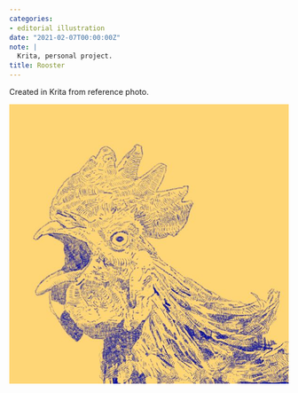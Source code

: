 ```yaml
---
categories:
- editorial illustration
date: "2021-02-07T00:00:00Z"
note: |
  Krita, personal project.
title: Rooster
---
```


Created in Krita from reference photo.

<img
  src="/assets/pages/art/images/FRANGO.png"
  alt="Digital drawing of a rooster"
  class="center-aligned"
/>
